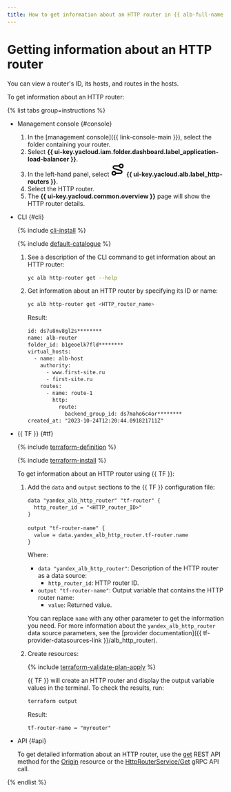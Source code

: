 ```yaml
---
title: How to get information about an HTTP router in {{ alb-full-name }}
---
```


# Getting information about an HTTP router

You can view a router's ID, its hosts, and routes in the hosts.

To get information about an HTTP router:

{% list tabs group=instructions %}

- Management console {#console}

  1. In the [management console]({{ link-console-main }}), select the folder containing your router.
  1. Select **{{ ui-key.yacloud.iam.folder.dashboard.label_application-load-balancer }}**.
  1. In the left-hand panel, select ![image](../../_assets/console-icons/route.svg) **{{ ui-key.yacloud.alb.label_http-routers }}**.
  1. Select the HTTP router.
  1. The **{{ ui-key.yacloud.common.overview }}** page will show the HTTP router details.

- CLI {#cli}

  {% include [cli-install](../../_includes/cli-install.md) %}

  {% include [default-catalogue](../../_includes/default-catalogue.md) %}

  1. See a description of the CLI command to get information about an HTTP router:

      ```bash
      yc alb http-router get --help
      ```

  1. Get information about an HTTP router by specifying its ID or name:

      ```bash
      yc alb http-router get <HTTP_router_name>
      ```

      Result:

      ```text
      id: ds7u8nv8gl2s********
      name: alb-router
      folder_id: b1geoelk7fld********
      virtual_hosts:
        - name: alb-host
          authority:
            - www.first-site.ru
            - first-site.ru
          routes:
            - name: route-1
              http:
                route:
                  backend_group_id: ds7maho6c4or********
      created_at: "2023-10-24T12:20:44.091821711Z"
      ```

- {{ TF }} {#tf}

  {% include [terraform-definition](../../_tutorials/_tutorials_includes/terraform-definition.md) %}

  {% include [terraform-install](../../_includes/terraform-install.md) %}

  To get information about an HTTP router using {{ TF }}:

  1. Add the `data` and `output` sections to the {{ TF }} configuration file:

      ```hcl
      data "yandex_alb_http_router" "tf-router" {
        http_router_id = "<HTTP_router_ID>"
      }

      output "tf-router-name" {
        value = data.yandex_alb_http_router.tf-router.name
      }
      ```

      Where:

      * `data "yandex_alb_http_router"`: Description of the HTTP router as a data source:
         * `http_router_id`: HTTP router ID.
      * `output "tf-router-name"`: Output variable that contains the HTTP router name:
         * `value`: Returned value.

     You can replace `name` with any other parameter to get the information you need. For more information about the `yandex_alb_http_router` data source parameters, see the [provider documentation]({{ tf-provider-datasources-link }}/alb_http_router).

  1. Create resources:

      {% include [terraform-validate-plan-apply](../../_tutorials/_tutorials_includes/terraform-validate-plan-apply.md) %}

      {{ TF }} will create an HTTP router and display the output variable values in the terminal. To check the results, run:

      ```bash
      terraform output
      ```

      Result:

      ```text
      tf-router-name = "myrouter"
      ```

- API {#api}

  To get detailed information about an HTTP router, use the [get](../api-ref/HttpRouter/get.md) REST API method for the [Origin](../api-ref/HttpRouter/index.md) resource or the [HttpRouterService/Get](../api-ref/grpc/HttpRouter/get.md) gRPC API call.

{% endlist %}
